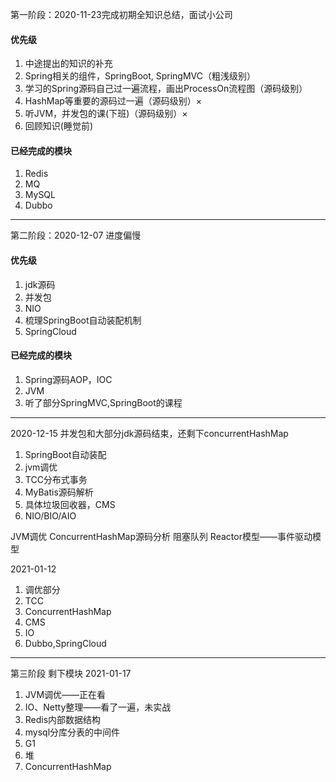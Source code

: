 第一阶段：2020-11-23完成初期全知识总结，面试小公司
#### 优先级
1. 中途提出的知识的补充
2. Spring相关的组件，SpringBoot, SpringMVC（粗浅级别）
3. 学习的Spring源码自己过一遍流程，画出ProcessOn流程图（源码级别）
4. HashMap等重要的源码过一遍（源码级别）×
5. 听JVM，并发包的课(下班)（源码级别）×
6. 回顾知识(睡觉前)

#### 已经完成的模块
1. Redis
2. MQ
3. MySQL
4. Dubbo

***
第二阶段：2020-12-07 进度偏慢
#### 优先级
1. jdk源码
2. 并发包
3. NIO
4. 梳理SpringBoot自动装配机制
5. SpringCloud
#### 已经完成的模块
1. Spring源码AOP，IOC
2. JVM
3. 听了部分SpringMVC,SpringBoot的课程
***
2020-12-15 并发包和大部分jdk源码结束，还剩下concurrentHashMap
1. SpringBoot自动装配
2. jvm调优
3. TCC分布式事务
4. MyBatis源码解析
5. 具体垃圾回收器，CMS
6. NIO/BIO/AIO

JVM调优
ConcurrentHashMap源码分析
阻塞队列
Reactor模型——事件驱动模型

2021-01-12
1. 调优部分
2. TCC
3. ConcurrentHashMap
4. CMS
5. IO
6. Dubbo,SpringCloud
***
第三阶段
剩下模块
2021-01-17
1. JVM调优——正在看
2. IO、Netty整理——看了一遍，未实战
3. Redis内部数据结构
4. mysql分库分表的中间件
5. G1
6. 堆
7. ConcurrentHashMap
